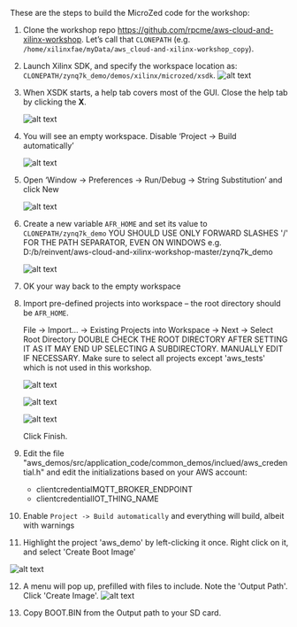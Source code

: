 These are the steps to build the MicroZed code for the workshop:

1. Clone the workshop repo https://github.com/rpcme/aws-cloud-and-xilinx-workshop. Let’s call that ``CLONEPATH`` (e.g. ```/home/xilinxfae/myData/aws_cloud-and-xilinx-workshop_copy```).

2. Launch Xilinx SDK, and specify the workspace location as: ```CLONEPATH/zynq7k_demo/demos/xilinx/microzed/xsdk```.
   ![alt text](images/xsdk_specify_workspace.jpeg "")

3. When XSDK starts, a help tab covers most of the GUI. Close the help tab by clicking the **X**.

   ![alt text](images/xsdk_help_tab_close.jpeg "")

4. You will see an empty workspace. Disable ‘Project -> Build automatically’

   ![alt text](images/xsdk_disable_build_automatically.jpeg "")

5. Open ‘Window -> Preferences -> Run/Debug -> String Substitution’ and click New

   ![alt text](images/xsdk_string_subst.jpeg "")

6. Create a new variable ```AFR_HOME``` and set its value to ```CLONEPATH/zynq7k_demo```
   YOU SHOULD USE ONLY FORWARD SLASHES '/' FOR THE PATH SEPARATOR, EVEN ON WINDOWS
   e.g. D:/b/reinvent/aws-cloud-and-xilinx-workshop-master/zynq7k_demo

   ![alt text](images/xsdk_new_variable.jpeg "")

7. OK your way back to the empty workspace

8. Import pre-defined projects into workspace – the root directory should be ```AFR_HOME```.

   File -> Import... -> Existing Projects into Workspace -> Next -> Select Root Directory
   DOUBLE CHECK THE ROOT DIRECTORY AFTER SETTING IT AS IT MAY END UP SELECTING A SUBDIRECTORY. MANUALLY EDIT IF NECESSARY.
   Make sure to select all projects except 'aws_tests' which is not used in this workshop.
   
   ![alt text](images/xsdk_import_project1.jpeg "")

   ![alt text](images/xsdk_import_project2.jpeg "")

   ![alt text](images/xsdk_import_project3.jpeg "")

	Click Finish.
	
9. Edit the file "aws_demos/src/application_code/common_demos/inclued/aws_credential.h" and edit the initializations based on your AWS account:
    - clientcredentialMQTT_BROKER_ENDPOINT
    - clientcredentialIOT_THING_NAME

10. Enable ```Project -> Build automatically``` and everything will build, albeit with warnings

11. Highlight the project 'aws_demo' by left-clicking it once. Right click on it, and select 'Create Boot Image'

   ![alt text](images/xsdk_create_boot_image.jpeg "")

12. A menu will pop up, prefilled with files to include. Note the 'Output Path'. Click 'Create Image'.
   ![alt text](images/xsdk_create_boot_image_menu.jpeg "")

13. Copy BOOT.BIN from the Output path to your SD card.
